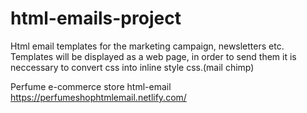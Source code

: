 # html-emails-project
Html email templates for the marketing campaign, newsletters etc. Templates will be displayed as a web page, in order to send them it is neccessary to convert css into inline style css.(mail chimp)

Perfume e-commerce store html-email
https://perfumeshophtmlemail.netlify.com/
